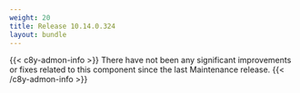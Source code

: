 ```yaml
---
weight: 20
title: Release 10.14.0.324
layout: bundle
---
```


<!--10.14.0.316 - 10.14.0.324-->


{{< c8y-admon-info >}}
There have not been any significant improvements or fixes related to this component since the last Maintenance release.
{{< /c8y-admon-info >}}
